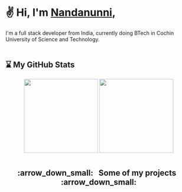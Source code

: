 # :v: Hi, I'm [Nandanunni](https://github.com/Nandan-unni),
I'm a full stack developer from India, currently doing BTech in Cochin University of Science and Technology. \
<br />

## :hourglass: My GitHub Stats
<p align="center">
  <img height="200em" src="https://github-readme-stats.vercel.app/api?username=nandan-unni&theme=tokyonight&show_icons=true&hide_border=true&count_private=true" />
  <img height="200em" src="https://github-readme-stats.vercel.app/api/top-langs/?username=Nandan-unni&layout=compact&langs_count=5&theme=tokyonight&hide_border=true" />
</p>


# 
<h2 align="center"> :arrow_down_small: &nbsp; Some of my projects &nbsp; :arrow_down_small: </h2>
